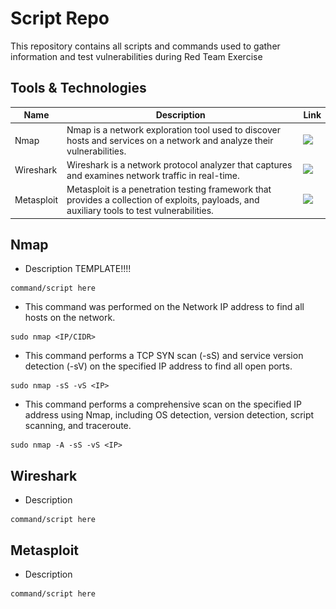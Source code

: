 # Script Repo
This repository contains all scripts and commands used to  gather information and test vulnerabilities during Red Team Exercise

## Tools & Technologies
| Name     | Description | Link |
| -------- | -------------- | ------- |
| Nmap | Nmap is a network exploration tool used to discover hosts and services on a network and analyze their vulnerabilities. | <img height="38" src="https://brand.linkedin.com/content/dam/me/business/en-us/amp/brand-site/v2/bg/LI-Bug.svg.original.svg"></a>&nbsp;&nbsp; |<a href="https://nmap.org/" target=" _blank" rel="noopenernoreferrer"><img width="48" height="48" src="https://github.com/J-AAT/The-Word/blob/main/github.svg"></a>&nbsp;&nbsp; |
| Wireshark | Wireshark is a network protocol analyzer that captures and examines network traffic in real-time. | <img height="38" src="https://www.wireshark.org/assets/img/sflogo-front.png"></a>&nbsp;&nbsp; |<a href="https://www.wireshark.org/" target=" _blank" rel="noopenernoreferrer"><img width="48" height="48" src="https://github.com/J-AAT/The-Word/blob/main/github.svg"></a>&nbsp;&nbsp; |
| Metasploit | Metasploit is a penetration testing framework that provides a collection of exploits, payloads, and auxiliary tools to test vulnerabilities.| <img height="38" src="https://www.kali.org/tools/metasploit-framework/images/metasploit-framework-logo.svg"></a>&nbsp;&nbsp; |<a href="https://www.metasploit.com/" target=" _blank" rel="noopenernoreferrer"><img width="48" height="48" src="https://nmap.org/images/nmap-logo-256x256.png"></a>&nbsp;&nbsp; |

## Nmap
* Description TEMPLATE!!!!
```{code Language}
command/script here
```

* This command was performed on the Network IP address to find all hosts on the network.
```{bash}
sudo nmap <IP/CIDR>
```

* This command performs a TCP SYN scan (-sS) and service version detection (-sV) on the specified IP address to find all open ports.
```{bash}
sudo nmap -sS -vS <IP>
```

* This command performs a comprehensive scan on the specified IP address using Nmap, including OS detection, version detection, script scanning, and traceroute.
```{bash}
sudo nmap -A -sS -vS <IP>
```

## Wireshark
* Description
```{code Language}
command/script here
```

## Metasploit
* Description
```{code Language}
command/script here
```
